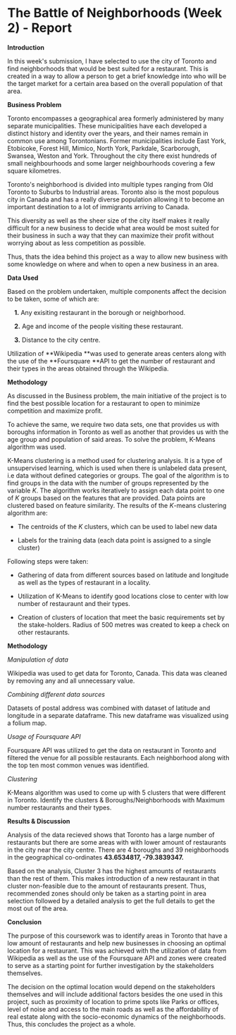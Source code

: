 # The Battle of Neighborhoods (Week 2) - Report



**Introduction**

In this week's submission, I have selected to use the city of Toronto and find neighborhoods that would be best suited for a restaurant. This is created in a way to allow a person to get a brief knowledge into who will be the target market for a certain area based on the overall population of that area.



**Business Problem**

Toronto encompasses a geographical area formerly administered by many separate municipalities. These municipalities have each developed a distinct history and identity over the years, and their names remain in common use among Torontonians. Former municipalities include East York, Etobicoke, Forest Hill, Mimico, North York, Parkdale, Scarborough, Swansea, Weston and York. Throughout the city there exist hundreds of 
small neighbourhoods and some larger neighbourhoods covering a few square kilometres.

Toronto's neighborhood is divided into multiple types ranging from Old Toronto to Suburbs to Industrial areas. Toronto also is the most populous city in Canada and has a really diverse population allowing it to become an important destination to a lot of immigrants arriving to Canada. 

This diversity as well as the sheer size of the city itself makes it really difficult for a new business to decide what area would be most suited for their business in such a way that they can maximize their profit without worrying about as less competition as possible.

Thus, thats the idea behind this project as a way to allow new business with some knowledge on where and when to open a new business in an area.



**Data Used**

Based on the problem undertaken, multiple components affect the decision to be taken, some of which are:

    **1.** Any exisiting restaurant in the borough or neighborhood.

    **2.** Age and income of the people visiting these restaurant.

    **3.** Distance to the city centre.

Utilization of **Wikipedia **was used to generate areas centers along with the use of the **Foursquare **API to get the number of restaurant and their types in the areas obtained through the Wikipedia.



**Methodology**

As discussed in the Business problem, the main initiative of the project is to find the best possible location for a restaurant to open to minimize competition and maximize profit.

To achieve the same, we require two data sets, one that provides us with boroughs information in Toronto as well as another that provides us with the age group and population of said areas. To solve the problem, K-Means algorithm was used.

K-Means clustering is a method used for clustering analysis. It is a type of unsupervised learning, which is used when there is unlabeled data present, i.e data without defined categories or groups. The goal of the algorithm is to find groups in the data with the number of groups represented by the variable *K*. The algorithm works iteratively to assign each data point to one of *K* groups based on the features that are provided. Data points are clustered based on feature similarity. The results of the *K*-means clustering algorithm are:

- The centroids of the *K* clusters, which can be used to label new data

- Labels for the training data (each data point is assigned to a single cluster)

Following steps were taken:

- Gathering of data from different sources based on latitude and longitude as well as the types of restaurant in a locality.

- Utilization of K-Means to identify good locations close to center with low number of restauraunt and their types.

- Creation of clusters of location that meet the basic requirements set by the stake-holders. Radius of 500 metres was created to keep a check on other restaurants. 



**Methodology**

*Manipulation of data*

Wikipedia was used to get data for Toronto, Canada. This data was cleaned by removing any and all unnecessary value. 

*Combining different data sources*

Datasets of postal address was combined with dataset of latitude and longitude in a separate dataframe. This new dataframe was visualized using a folium map.

*Usage of Foursquare API*

Foursquare API was utilized to get the data on restaurant in Toronto and filtered the venue for all possible restaurants. Each neighborhood along with the top ten most common venues was identified. 

*Clustering*

K-Means algorithm was used to come up with 5 clusters that were different in Toronto. Identify the clusters & Boroughs/Neighborhoods with Maximum number restaurants and their types.



**Results & Discussion**

Analysis of the data recieved shows that Toronto has a large number of restaurants but there are some areas with with lower amount of restaurants in the city near the city centre. There are 4 boroughs and 39 neighborhoods in the geographical co-ordinates **43.6534817, -79.3839347.** 

Based on the analysis, Cluster 3 has the highest amounts of restaurants than the rest of them. This makes introduction of a new restaurant in that cluster non-feasible due to the amount of restaurants present. Thus, recommended zones should only be taken as a starting point in area selection followed by a detailed analysis to get the full details to get the most out of the area. 



**Conclusion**

The purpose of this coursework was to identify areas in Toronto that have a low amount of restaurants and help new businesses in choosing an optimal location for a restaurant. This was achieved with the utilization of data from Wikipedia as well as the use of the Foursquare API and zones were created to serve as a starting point for further investigation by the stakeholders themselves.

The decision on the optimal location would depend on the stakeholders themselves and will include additional factors besides the one used in this project, such as proximity of location to prime spots like Parks or offices, level of noise and access to the main roads as well as the affordability of real estate along with the socio-economic dynamics of the neighborhoods. Thus, this concludes the project as a whole.




